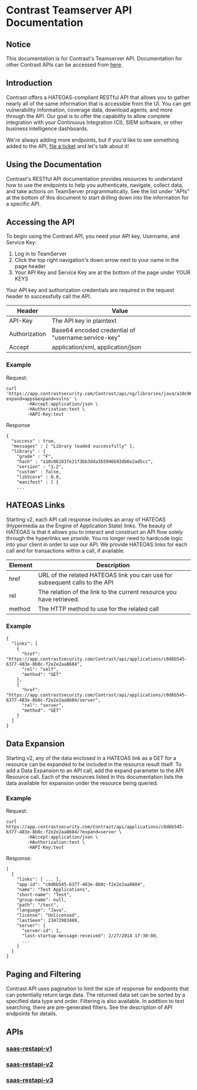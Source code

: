 # Contrast Teamserver API Documentation

## **Notice**
This documentation is for Contrast's Teamserver API. Documentation for other Contrast APIs can be accessed from [here](https://api.contrastsecurity.com).

## Introduction
Contrast offers a HATEOAS-compliant RESTful API that allows you to gather nearly all of the same information that is accessible from the UI. 
You can get vulnerability information, coverage data, download agents, and more through the API. 
Our goal is to offer the capability to allow complete integration with your Continuous Integration (CI), SIEM software, or other business intelligence dashboards.

We're always adding more endpoints, but if you'd like to see something added to the API, [file a ticket](https://support.contrastsecurity.com/hc/en-us/requests/new) and let's talk about it!

## Using the Documentation
Contrast's RESTful API documentation provides resources to understand how to use the endpoints to help you authenticate, navigate, collect data, and take actions on TeamServer programmatically. 
See the list under "APIs" at the bottom of this document to start drilling down into the information for a specific API.

## Accessing the API
To begin using the Contrast API, you need your API key, Username, and Service Key:
1) Log in to TeamServer 
2) Click the top right navigation's down arrow next to your name in the page header 
3) Your API Key and Service Key are at the bottom of the page under YOUR KEYS

Your API key and authorization credentials are required in the request header to successfully call the API.

| Header | Value |
| ----- | ----- |
| API-Key |	The API key in plaintext|
| Authorization | Base64 encoded credential of "username:service-key" |
| Accept | application/xml, application/json |

### Example
Request:
```shell
curl 'https://app.contrastsecurity.com/Contrast/api/ng/libraries/java/a10c06183fe21f3bb3dda3b5946b93db6e2ad5cc?expand=apps&expand=vulns' \
		-HAccept:application/json \
		-HAuthorization:test \
		-HAPI-Key:test
```
Response
```
{
  "success" : true,
  "messages" : [ "Library loaded successfully" ],
  "library" : {
    "grade" : "F",
    "hash" : "a10c06183fe21f3bb3dda3b5946b93db6e2ad5cc",
    "version" : "1.2",
    "custom" : false,
    "libScore" : 0.0,
    "manifest" : [ {
    ...
```

## HATEOAS Links
Starting v2, each API call response includes an array of HATEOAS (Hypermedia as the Engine of Application State) links. 
The beauty of HATEOAS is that it allows you to interact and construct an API flow solely through the hyperlinks we provide. 
You no longer need to hardcode logic into your client in order to use our API. 
We provide HATEOAS links for each call and for transactions within a call, if available.

| Element | Description |
| --- | --- |
| href | URL of the related HATEOAS link you can use for subsequent calls to the API |
| rel | The relation of the link to the current resource you have retrieved. |
| method | The HTTP method to use for the related call |

### Example
```
{
  "links": [
    {
      "href": "https://app.contrastsecurity.com/Contrast/api/applications/c0d6b545-6377-483e-8b0c-f2e2e2aa8684",
      "rel": "self",
      "method": "GET"
    },
    {
      "href": "https://app.contrastsecurity.com/Contrast/api/applications/c0d6b545-6377-483e-8b0c-f2e2e2aa8684/server",
      "rel": "server",
      "method": "GET"
    }
  ]
}
```

## Data Expansion
Starting v2, any of the data enclosed in a HATEOAS link as a GET for a resource can be expanded to be included in the resource result itself. 
To add a Data Expansion to an API call, add the expand parameter to the API Resource call. 
Each of the resources listed in this documentation lists the data available for expansion under the resource being queried.

### Example
Request:
```shell
curl https://app.contrastsecurity.com/Contrast/api/applications/c0d6b545-6377-483e-8b0c-f2e2e2aa8684/?expand=server \
		-HAccept:application/json \
		-HAuthorization:test \
		-HAPI-Key:test
```
Response:
```
[
  {
    "links": [ ... ],
    "app-id": "c0d6b545-6377-483e-8b0c-f2e2e2aa8684",
    "name": "Test Applications",
    "short-name": "Test",
    "group-name": null,
    "path": "/test",
    "language": "Java",
    "license": "Unlicensed",
    "lastSeen": 23472983488,
    "server": {
      "server-id": 1,
      "last-startup-message-received": 2/27/2014 17:30:00,
      ...
    }
  }
]
```
## Paging and Filtering
Contrast API uses pagination to limit the size of response for endpoints that can potentially return large data. 
The returned data set can be sorted by a specified data type and order. 
Filtering is also available. 
In addition to text searching, there are pre-generated filters. 
See the description of API endpoints for details.

## APIs
### [saas-restapi-v1](<./saas-restapi-v1/README.md>)
### [saas-restapi-v2](<./saas-restapi-v2/README.md>)
### [saas-restapi-v3](<./saas-restapi-v3/README.md>)
